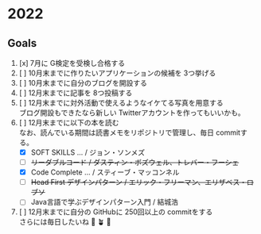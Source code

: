 # 2022

## Goals
1. [x] 7月に G検定を受検し合格する
2. [ ] 10月末までに作りたいアプリケーションの候補を 3つ挙げる
3. [ ] 10月末までに自分のブログを開設する
4. [ ] 12月末までに記事を 8つ投稿する
5. [ ] 12月末までに対外活動で使えるようなイケてる写真を用意する  
ブログ開設もできたなら新しい Twitterアカウントを作ってもいいかも。
1. [ ] 12月末までに以下の本を読む  
なお、読んでいる期間は読書メモをリポジトリで管理し、毎日 commitする。
    - [x] SOFT SKILLS ... / ジョン・ソンメズ
    - [ ] ~~リーダブルコード / ダスティン・ボズウェル、トレバー・フーシェ~~
    - [x] Code Complete ... / スティーブ・マッコンネル
    - [ ] ~~Head First デザインパターン / エリック・フリーマン、エリザベス・ロブソ~~
    - [ ] Java言語で学ぶデザインパターン入門 / 結城浩
1. [ ] 12月末までに自分の GitHubに 250回以上の commitをする  
さらには毎日したいね 🌱 🪴 🌷

